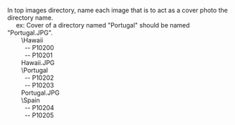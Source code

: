 In top images directory, name each image that is to act as a cover photo the directory name.<br>
&nbsp;&nbsp;&nbsp;&nbsp; ex: Cover of a directory named "Portugal" should be named "Portugal.JPG". <br>
&nbsp;&nbsp;&nbsp;&nbsp;&nbsp;&nbsp;&nbsp;&nbsp;\Hawaii<br>
&nbsp;&nbsp;&nbsp;&nbsp;&nbsp;&nbsp;&nbsp;&nbsp;&nbsp;&nbsp;-- P10200<br>
&nbsp;&nbsp;&nbsp;&nbsp;&nbsp;&nbsp;&nbsp;&nbsp;&nbsp;&nbsp;-- P10201<br>
&nbsp;&nbsp;&nbsp;&nbsp;&nbsp;&nbsp;&nbsp;&nbsp;Hawaii.JPG<br>
&nbsp;&nbsp;&nbsp;&nbsp;&nbsp;&nbsp;&nbsp;&nbsp;\Portugal<br>
&nbsp;&nbsp;&nbsp;&nbsp;&nbsp;&nbsp;&nbsp;&nbsp;&nbsp;&nbsp;-- P10202<br>
&nbsp;&nbsp;&nbsp;&nbsp;&nbsp;&nbsp;&nbsp;&nbsp;&nbsp;&nbsp;-- P10203<br>
&nbsp;&nbsp;&nbsp;&nbsp;&nbsp;&nbsp;&nbsp;&nbsp;Portugal.JPG<br>
&nbsp;&nbsp;&nbsp;&nbsp;&nbsp;&nbsp;&nbsp;&nbsp;\Spain<br>
&nbsp;&nbsp;&nbsp;&nbsp;&nbsp;&nbsp;&nbsp;&nbsp;&nbsp;&nbsp;-- P10204<br>
&nbsp;&nbsp;&nbsp;&nbsp;&nbsp;&nbsp;&nbsp;&nbsp;&nbsp;&nbsp;-- P10205<br>